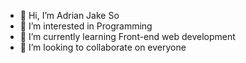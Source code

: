 - 👋 Hi, I’m Adrian Jake So
- 👀 I’m interested in Programming
- 🌱 I’m currently learning Front-end web development
- 💞️ I’m looking to collaborate on everyone

<!---
AdrianSo17/AdrianSo17 is a ✨ special ✨ repository because its `README.md` (this file) appears on your GitHub profile.
You can click the Preview link to take a look at your changes.
--->
